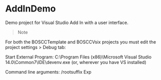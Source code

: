 # AddInDemo
Demo project for Visual Studio Add In with a user interface. 
>Note

For both the BOSCCTemplate and BOSCCVsix projects you must edit the project settings > Debug tab:

Start External Program: C:\Program Files (x86)\Microsoft Visual Studio 14.0\Common7\IDE\devenv.exe
   (or, wherever you have VS installed)

Command line arguments: /rootsuffix Exp
